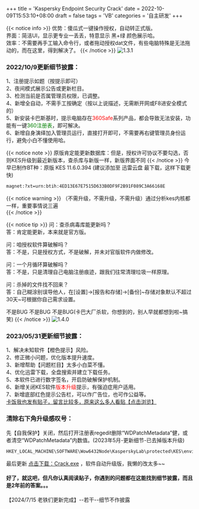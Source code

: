 +++
title = 'Kaspersky Endpoint Security Crack'
date =  2022-10-09T15:53:10+08:00
draft = false
tags = 'VB'
categories = '自主研发'
+++

{{< notice info >}}
优势：傻瓜式一键操作授权，自动转正式版。  
界面：简洁UI，显示更专业一丢丢，特意显示 黑+绿 颜色展示哈。  
效率：不需要再手工输入命令行，或者拖动授权dat文件，有些电脑特殊是无法拖动的，而在这里，得到解决了。
{{< /notice >}}
![1.3.1](https://cos.hkfx.net/attachment/1667975183_82871a0d.jpg)

### 2022/10/9更新细节披露：  
1、注册提示如题（按提示即可）  
2、夜间模式展示公告或更新栏目。  
3、检测当前是否属管理员权限，已调整。  
4、新增全自动，不需手工按确定（按以上说描述，无需断开网或F8进安全模式的）  
5、新安装卡巴斯基时，提示电脑存在<font color=red>360Safe</font>系列产品，都会导致无法安装，功能有一键<font color=#008000>360注册表</font>，即可解决。  
6、新增自身演绎加入管理员运行，直接打开即可，不需要再右键管理员身份运行，避免小白不懂使用哈。
 
{{< notice note >}}
原版肯定能更新数据库：但是，授权许可协议不要勾选，否则KES升级到最近新版本，查杀库与新版一样，新版界面不同
{{< /notice >}}
今早已制作BT种：原版 KES 11.6.0.394 (建议添加至 迅雷云盘 最下载，这样下载更快) 
``` html {linenos=inline}
magnet:?xt=urn:btih:4ED13E67E7515D633B0DF9F2B91F089C3A66168E
```
{{< notice warning >}}
（不需升级，不需升级，不需升级）通过分析kes内核都一样，重要事情说三遍  
{{< /notice >}}

{{< notice tip >}}
问：查杀病毒库能更新吗？  
答：肯定能更新，本来就是官方版。  

问：咱授权软件算破解吗？  
答：不是，只是授权方式，不是破解，并未对官版软件内做修改。  

问：一个月循环算破解吗？  
答：不是，只是清理自己电脑注册痕迹，跟我们往常清理垃圾一样原理。  

问：杀掉的文件找不回来？   
答：自己糊涂别误导他人，在[设置]->[报告和存储]->[备份]~存储对象默认不超过30天~可根据你自己需求设置。  

不是BUG 不是BUG 不是BUG(卡巴大厂杀软，你想到的，别人早就都想到啦~搞笑)
{{< /notice >}}
![1.4.0](https://cos.hkfx.net/attachment/1685494328_75700e5e.png)

### 2023/05/31更新细节披露：  
1、解决未知软件【橙色提示】风险。  
2、修正微小问题，优化版本提升速度。  
3、新增帮助【问题栏目】太多小白菜不懂。  
4、优化迅雷下载，全盘搜索并建立下载任务。  
5、本软件已进行数字签名，开启防破解保护机制。  
6、新增关闭KES软件<font color= red>版本升级</font>提示，有强迫症用户适用。  
7、新增底部红色提示公告栏，可以作广告位，也可作公益等。  
[卡饭我也发有贴子，留言比较多，原来这么多人看贴【点击浏览】](https://bbs.kafan.cn/thread-2244866-1-1.html)  

### 清除右下角升级感叹号：  
先【自我保护】关闭，然后打开注册表regedit删除“WDPatchMetadata”健，或者清空“WDPatchMetadata”内数值。(2023年5月-更新细节-已去掉版本升级)
``` html {linenos=inline}
HKEY_LOCAL_MACHINE\SOFTWARE\Wow6432Node\KasperskyLab\protected\KES\environment
```

最后更新 [点击下载：Crack.exe](https://cos.hkfx.net/attachment/1665302309_90148166.zip "本软件作者希望别白嫖，毕竟开发辛苦，贊赏我一杯咖啡、能吗？") ，软件自动升级版，我懒的改太多~~  
#### 好了，就这吧，但凡你认真阅读贴子，你遇到的问题都在这能找到细节披露，而且是2年前的答案。。。   
【2024/7/15 老铁们更新完成】--若干--细节不作披露